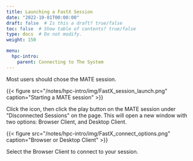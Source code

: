 ```yaml
---
title: Launching a FastX Session
date: "2022-10-01T00:00:00"
draft: false  # Is this a draft? true/false
toc: false  # Show table of contents? true/false
type: docs  # Do not modify.
weight: 150

menu:
  hpc-intro:
    parent: Connecting to The System
---
```


Most users should chose the MATE session.  

{{< figure src="/notes/hpc-intro/img/FastX_session_launch.png" caption="Starting a MATE session" >}}

Click the icon, then click the play button on the MATE session under "Disconnected Sessions" on the page. This will open a new window with two options: Browser Client, and Desktop Client.

{{< figure src="/notes/hpc-intro/img/FastX_connect_options.png" caption="Browser or Desktop Client" >}}

Select the Browser Client to connect to your session.
